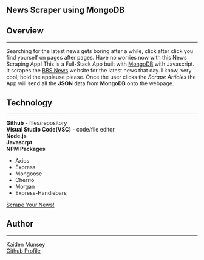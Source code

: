 ## News Scraper using MongoDB


## Overview
-----------------
Searching for the latest news gets boring after a while, click after click you find yourself on pages after pages. Have no worries now with this News Scraping App! This is a Full-Stack App built with [MongoDB](https://www.mongodb.com/cloud/atlas/lp/try2?utm_source=google&utm_campaign=gs_americas_united_states_search_brand_atlas_desktop&utm_term=mongodb&utm_medium=cpc_paid_search&utm_ad=e&gclid=Cj0KCQjwvb75BRD1ARIsAP6LcqtioOmPzlY6h3vW9I-6DgEHvbDDMLDfMUFHkqHEymwfBM0hAakIdH4aAujwEALw_wcB) with Javascript. It scrapes the [BBS News](https://www.bbc.com/news) website for the latest news that day. I know, very cool; hold the applause please. Once the user clicks the *Scrape Articles* the App will send all the **JSON** data from **MongoDB** onto the webpage. 

## Technology 
------
**Github** - files/repository<br>
**Visual Studio Code(VSC)** - code/file editor<br>
**Node.js**<br>
**Javascrpt**<br>
**NPM Packages**
* Axios
* Express
* Mongoose
* Cherrio
* Morgan
* Express-Handlebars 


[Scrape Your News!](
https://git.heroku.com/news-scraper7.git)


## Author
-------
Kaiden Munsey <br>
[Github Profile](https://github.com/kaiden-m7)